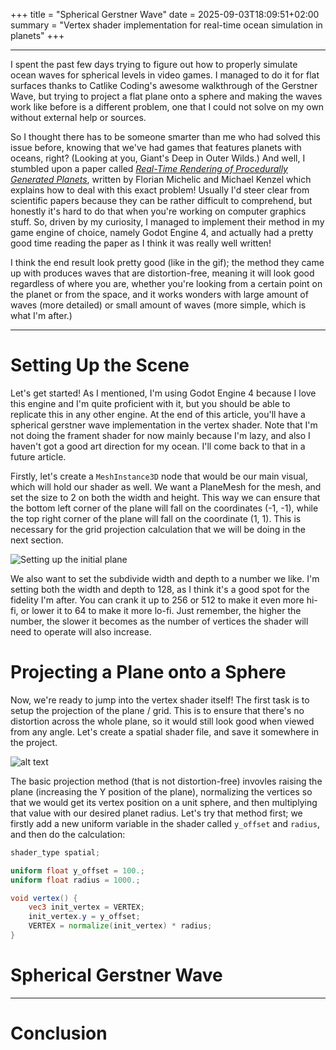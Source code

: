 +++
title = "Spherical Gerstner Wave"
date = 2025-09-03T18:09:51+02:00
summary = "Vertex shader implementation for real-time ocean simulation in planets"
+++

---

I spent the past few days trying to figure out how to properly simulate ocean waves for spherical levels in video games. I managed to do it for flat surfaces thanks to Catlike Coding's awesome walkthrough of the Gerstner Wave, but trying to project a flat plane onto a sphere and making the waves work like before is a different problem, one that I could not solve on my own without external help or sources.

So I thought there has to be someone smarter than me who had solved this issue before, knowing that we've had games that features planets with oceans, right? (Looking at you, Giant's Deep in Outer Wilds.) And well, I stumbled upon a paper called [_Real-Time Rendering of Procedurally Generated Planets_](https://cescg.org/cescg_submission/real-time-rendering-of-procedurally-generated-planets/), written by Florian Michelic and Michael Kenzel which explains how to deal with this exact problem! Usually I'd steer clear from scientific papers because they can be rather difficult to comprehend, but honestly it's hard to do that when you're working on computer graphics stuff. So, driven by my curiosity, I managed to implement their method in my game engine of choice, namely Godot Engine 4, and actually had a pretty good time reading the paper as I think it was really well written!

I think the end result look pretty good (like in the gif); the method they came up with produces waves that are distortion-free, meaning it will look good regardless of where you are, whether you're looking from a certain point on the planet or from the space, and it works wonders with large amount of waves (more detailed) or small amount of waves (more simple, which is what I'm after.)

---

# Setting Up the Scene
Let's get started! As I mentioned, I'm using Godot Engine 4 because I love this engine and I'm quite proficient with it, but you should be able to replicate this in any other engine. At the end of this article, you'll have a spherical gerstner wave implementation in the vertex shader. Note that I'm not doing the frament shader for now mainly because I'm lazy, and also I haven't got a good art direction for my ocean. I'll come back to that in a future article.

Firstly, let's create a `MeshInstance3D` node that would be our main visual, which will hold our shader as well. We want a PlaneMesh for the mesh, and set the size to 2 on both the width and height. This way we can ensure that the bottom left corner of the plane will fall on the coordinates (-1, -1), while the top right corner of the plane will fall on the coordinate (1, 1). This is necessary for the grid projection calculation that we will be doing in the next section.

![Setting up the initial plane](images/spherical-gerstner-waves/initial-plane.png)

We also want to set the subdivide width and depth to a number we like. I'm setting both the width and depth to 128, as I think it's a good spot for the fidelity I'm after. You can crank it up to 256 or 512 to make it even more hi-fi, or lower it to 64 to make it more lo-fi. Just remember, the higher the number, the slower it becomes as the number of vertices the shader will need to operate will also increase.

# Projecting a Plane onto a Sphere
Now, we're ready to jump into the vertex shader itself! The first task is to setup the projection of the plane / grid. This is to ensure that there's no distortion across the whole plane, so it would still look good when viewed from any angle. Let's create a spatial shader file, and save it somewhere in the project.

![alt text](images/spherical-gerstner-waves/material-setup.png)

The basic projection method (that is not distortion-free) invovles raising the plane (increasing the Y position of the plane), normalizing the vertices so that we would get its vertex position on a unit sphere, and then multiplying that value with our desired planet radius. Let's try that method first; we firstly add a new uniform variable in the shader called `y_offset` and `radius`, and then do the calculation:

```glsl
shader_type spatial;

uniform float y_offset = 100.;
uniform float radius = 1000.;

void vertex() {
    vec3 init_vertex = VERTEX;
    init_vertex.y = y_offset;
    VERTEX = normalize(init_vertex) * radius;
}
```

# Spherical Gerstner Wave

---

# Conclusion